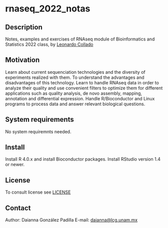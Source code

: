 # rnaseq_2022_notas

## Description
Notes, examples and exercises of RNAseq module of Bioinformatics and Statistics 2022 class, by [Leonardo Collado](http://lcolladotor.github.io/) 

## Motivation
Learn about current sequenciation technologies and the diversity of experiments realized with them. To understand the advantages and disadvantages of this technology.
Learn to handle RNAseq data in order to analyze their quality and use convenient filters to optimize them for different applications such as quality analysis, de novo
assembly, mapping, annotation and differential expression. Handle R/Bioconductor and Linux programs to process data and answer relevant biological questions.

## System requirements
No system requiremnts needed.

## Install
Install R 4.0.x and install Bioconductor packages.
Install RStudio version 1.4 or newer.

## License
To consult license see [LICENSE](LICENSE) 

## Contact
Author: Daianna González Padilla 
E-mail: daianna@lcg.unam.mx
